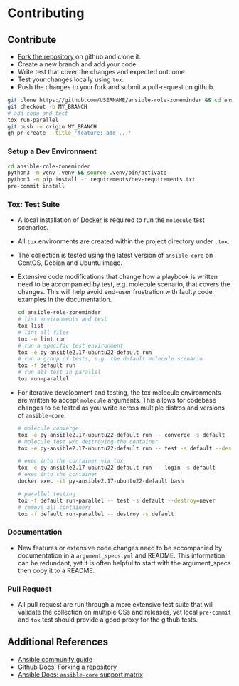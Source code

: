 # Contributing

## Contribute

- [Fork the repository](https://github.com/trfore/ansible-role-zoneminder/fork) on github and clone it.
- Create a new branch and add your code.
- Write test that cover the changes and expected outcome.
- Test your changes locally using `tox`.
- Push the changes to your fork and submit a pull-request on github.

```sh
git clone https://github.com/USERNAME/ansible-role-zoneminder && cd ansible-role-zoneminder
git checkout -b MY_BRANCH
# add code and test
tox run-parallel
git push -u origin MY_BRANCH
gh pr create --title 'feature: add ...'
```

### Setup a Dev Environment

```sh
cd ansible-role-zoneminder
python3 -m venv .venv && source .venv/bin/activate
python3 -m pip install -r requirements/dev-requirements.txt
pre-commit install
```

### Tox: Test Suite

- A local installation of [Docker](https://docs.docker.com/engine/installation/) is required to run the `molecule` test
  scenarios.
- All `tox` environments are created within the project directory under `.tox`.
- The collection is tested using the latest version of `ansible-core` on CentOS, Debian and Ubuntu image.
- Extensive code modifications that change how a playbook is written need to be accompanied by test, e.g. molecule
  scenario, that covers the changes. This will help avoid end-user frustration with faulty code examples in the
  documentation.

  ```sh
  cd ansible-role-zoneminder
  # list environments and test
  tox list
  # lint all files
  tox -e lint run
  # run a specific test environment
  tox -e py-ansible2.17-ubuntu22-default run
  # run a group of tests, e.g. the default molecule scenario
  tox -f default run
  # run all test in parallel
  tox run-parallel
  ```

- For iterative development and testing, the tox molecule environments are written to accept `molecule` arguments. This
  allows for codebase changes to be tested as you write across multiple distros and versions of `ansible-core`.

  ```sh
  # molecule converge
  tox -e py-ansible2.17-ubuntu22-default run -- converge -s default
  # molecule test w/o destroying the container
  tox -e py-ansible2.17-ubuntu22-default run -- test -s default --destroy=never

  # exec into the container via tox
  tox -e py-ansible2.17-ubuntu22-default run -- login -s default
  # exec into the container
  docker exec -it py-ansible2.17-ubuntu22-default bash

  # parallel testing
  tox -f default run-parallel -- test -s default --destroy=never
  # remove all containers
  tox -f default run-parallel -- destroy -s default
  ```

### Documentation

- New features or extensive code changes need to be accompanied by documentation in a `argument_specs.yml` and README.
  This information can be redundant, yet it is often helpful to start with the argument_specs then copy it to a README.

### Pull Request

- All pull request are run through a more extensive test suite that will validate the collection on multiple OSs and
  releases, yet local `pre-commit` and `tox` test should provide a good proxy for the github tests.

## Additional References

- [Ansible community guide](https://docs.ansible.com/ansible/devel/community/index.html)
- [Github Docs: Forking a repository](https://docs.github.com/en/pull-requests/collaborating-with-pull-requests/working-with-forks/fork-a-repo#forking-a-repository)
- [Ansible Docs: `ansible-core` support matrix](https://docs.ansible.com/ansible/latest/reference_appendices/release_and_maintenance.html#ansible-core-support-matrix)
